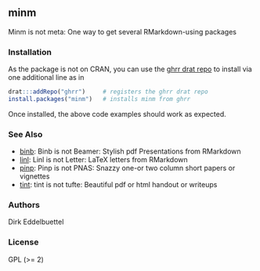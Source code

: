 
## minm

Minm is not meta: One way to get several RMarkdown-using packages

### Installation

As the package is not on CRAN, you can use the [ghrr drat
repo](https://ghrr.github.io/drat/) to install via one additional line as in

```r
drat:::addRepo("ghrr")     # registers the ghrr drat repo
install.packages("minm")   # installs minm from ghrr
```

Once installed, the above code examples should work as expected.

### See Also

- [binb](https://github.com/eddelbuettel/binb): Binb is not Beamer: Stylish pdf Presentations from RMarkdown
- [linl](https://github.com/eddelbuettel/linl): Linl is not Letter: LaTeX letters from RMarkdown
- [pinp](https://github.com/eddelbuettel/pinp): Pinp is not PNAS: Snazzy one-or two column short papers or vignettes 
- [tint](https://github.com/eddelbuettel/tint): tint is not tufte: Beautiful pdf or html handout or writeups

### Authors

Dirk Eddelbuettel 

### License

GPL (>= 2)
